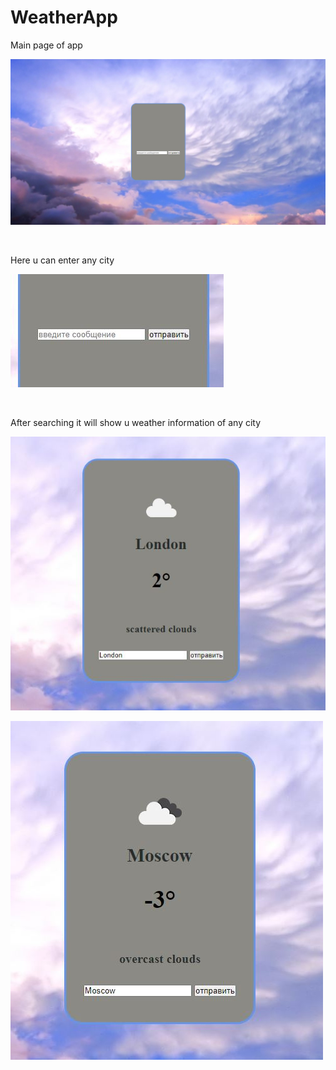 # WeatherApp

Main page of app


![Image alt](https://github.com/don0043/WeatherApp/blob/main/untitled21/img/1.JPG)


<br>

Here u can enter any city 


![Image alt](https://github.com/don0043/WeatherApp/blob/main/untitled21/img/2.JPG)


<br>


After searching it will show u weather information of any city


![Image alt](https://github.com/don0043/WeatherApp/blob/main/untitled21/img/3.JPG)

![Image alt](https://github.com/don0043/WeatherApp/blob/main/untitled21/img/4.JPG)


